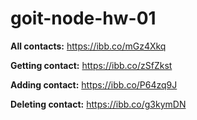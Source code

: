 # goit-node-hw-01

**All contacts:** https://ibb.co/mGz4Xkq

**Getting contact:** https://ibb.co/zSfZkst

**Adding contact:** https://ibb.co/P64zq9J

**Deleting contact:** https://ibb.co/g3kymDN
